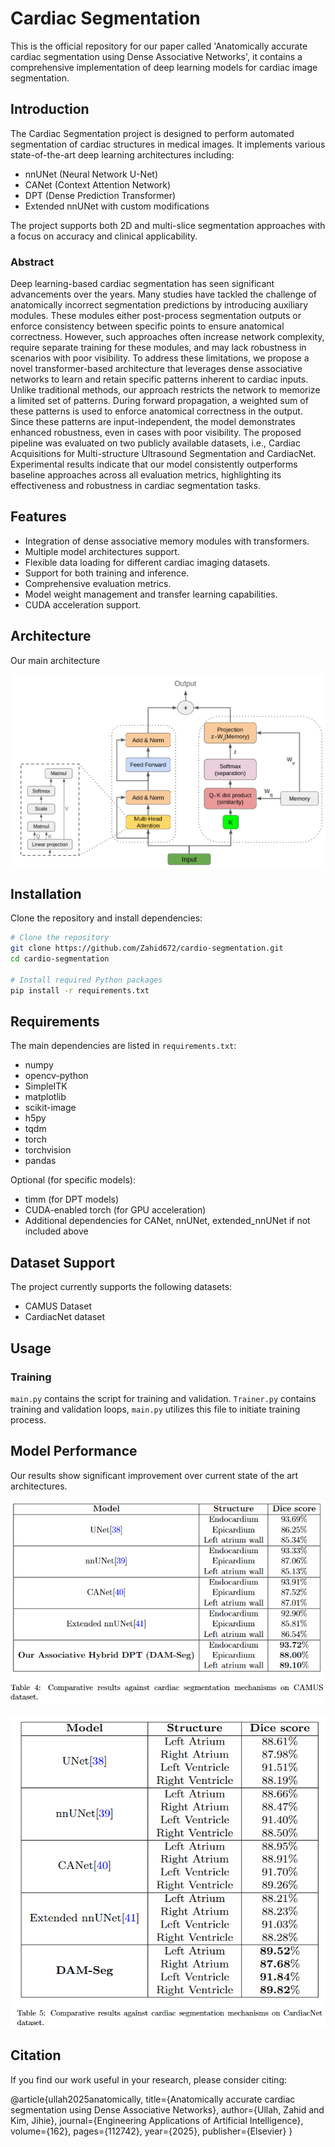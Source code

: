 # Cardiac Segmentation

This is the official repository for our paper called 'Anatomically accurate cardiac segmentation using Dense Associative Networks', it contains a comprehensive implementation of deep learning models for cardiac image segmentation.

## Introduction

The Cardiac Segmentation project is designed to perform automated segmentation of cardiac structures in medical images. It implements various state-of-the-art deep learning architectures including:

- nnUNet (Neural Network U-Net)
- CANet (Context Attention Network)
- DPT (Dense Prediction Transformer)
- Extended nnUNet with custom modifications

The project supports both 2D and multi-slice segmentation approaches with a focus on accuracy and clinical applicability.

### Abstract
Deep learning-based cardiac segmentation has seen significant advancements over the years. Many studies have tackled the challenge of anatomically incorrect segmentation predictions by introducing auxiliary modules. These modules either post-process segmentation outputs or enforce consistency between specific points to ensure anatomical correctness. However, such approaches often increase network complexity, require separate training for these modules, and may lack robustness in scenarios with poor visibility. To address these limitations, we propose a novel transformer-based architecture that leverages dense associative networks to learn and retain specific patterns inherent to cardiac inputs. Unlike traditional methods, our approach restricts the network to memorize a limited set of patterns. During forward propagation, a weighted sum of these patterns is used to enforce anatomical correctness in the output. Since these patterns are input-independent, the model demonstrates enhanced robustness, even in cases with poor visibility. The proposed pipeline was evaluated on two publicly available datasets, i.e., Cardiac Acquisitions for Multi-structure Ultrasound Segmentation and CardiacNet. Experimental results indicate that our model consistently outperforms baseline approaches across all evaluation metrics, highlighting its effectiveness and robustness in cardiac segmentation tasks.


## Features

- Integration of dense associative memory modules with transformers.
- Multiple model architectures support.
- Flexible data loading for different cardiac imaging datasets.
- Support for both training and inference.
- Comprehensive evaluation metrics.
- Model weight management and transfer learning capabilities.
- CUDA acceleration support.

## Architecture
Our main architecture 

![Cardio-Seg](Figures/Figure_2_updated.png)



## Installation

Clone the repository and install dependencies:

```bash
# Clone the repository
git clone https://github.com/Zahid672/cardio-segmentation.git
cd cardio-segmentation

# Install required Python packages
pip install -r requirements.txt
```

## Requirements

The main dependencies are listed in `requirements.txt`:
- numpy
- opencv-python
- SimpleITK
- matplotlib
- scikit-image
- h5py
- tqdm
- torch
- torchvision
- pandas

Optional (for specific models):
- timm (for DPT models)
- CUDA-enabled torch (for GPU acceleration)
- Additional dependencies for CANet, nnUNet, extended_nnUNet if not included above

## Dataset Support

The project currently supports the following datasets:

- CAMUS Dataset
- CardiacNet dataset




## Usage

### Training

`main.py` contains the script for training and validation. `Trainer.py` contains training and validation loops, `main.py` utilizes this file to initiate training process.



## Model Performance
Our results show significant improvement over current state of the art architectures.

![CAMUS-Results](Figures/comparison_table_CAMUS.png)



![CardiacNet-Results](Figures/comparison_table_cardiac.png)


## Citation
If you find our work useful in your research, please consider citing:

@article{ullah2025anatomically,
  title={Anatomically accurate cardiac segmentation using Dense Associative Networks},
  author={Ullah, Zahid and Kim, Jihie},
  journal={Engineering Applications of Artificial Intelligence},
  volume={162},
  pages={112742},
  year={2025},
  publisher={Elsevier}
}